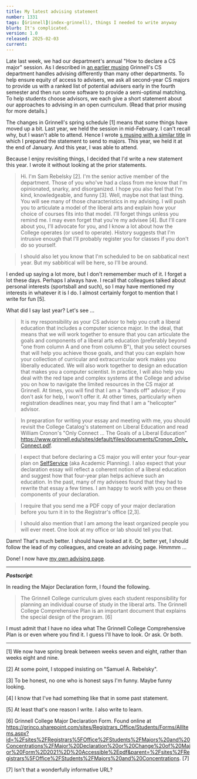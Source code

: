 ```yaml
---
title: My latest advising statement
number: 1331
tags: [Grinnell](index-grinnell), things I needed to write anyway
blurb: It's complicated.
version: 1.0
released: 2025-02-03
current: 
---
```

Late last week, we had our department's annual "How to declare a CS major" session. As I described in [an earlier musing](cs-major-declaration-2024-03-15)
Grinnell's CS department handles advising differently than many other departments. To help ensure equity of access to advisers, we ask all second-year CS majors to provide us with a ranked list of potential advisers early in the fourth semester and then run some software to provide a semi-optimal matching. To help students choose advisors, we each give a short statement about our approaches to advising in an open curriculum. (Read that prior musing for more details.)

The changes in Grinnell's spring schedule [1] means that some things have moved up a bit. Last year, we held the session in mid-February. I can't recall why, but I wasn't able to attend. Hence I wrote [s musing with a similar title](advising-statement-2024-02-24) in which I prepared the statement to send to majors.  This year, we held it at the end of January. And this year, I was able to attend.

Because I enjoy revisiting things, I decided that I'd write a new statement this year. I wrote it without looking at the prior statements.

> Hi. I'm Sam Rebelsky [2]. I'm the senior active member of the department. Those of you who've had a class from me know that I'm opinionated, snarky, and disorganized. I hope you also feel that I'm kind, knowledgeable, and funny [3]. Well, maybe not that last thing. You will see many of those characteristics in my advising. I will push you to articulate a model of the liberal arts and explain how your choice of courses fits into that model. I'll forget things unless you remind me. I may even forget that you're my advisee [4]. But I'll care about you, I'll advocate for you, and I know a lot about how the College operates (or used to operate). History suggests that I'm intrusive enough that I'll probably register you for classes if you don't do so yourself.

> I should also let you know that I'm scheduled to be on sabbatical next year. But my sabbitical will be here, so I'll be around.

I ended up saying a lot more, but I don't rememember much of it. I forget a lot these days. Perhaps I always have. I recall that colleagues talked about personal interests (sportsball and such), so I may have mentioned my interests in whatever it is I do. I almost certainly forgot to mention that I write for fun [5].

What did I say last year? Let's see ...
 
> It is my responsibility as your CS advisor to help you craft a liberal education that includes a computer science major. In the ideal, that means that we will work together to ensure that you can articulate the goals and components of a liberal arts education (preferably beyond "one from column A and one from column B"), that you select courses that will help you achieve those goals, and that you can explain how your collection of curricular and extracurricular work makes you liberally educated. We will also work together to design an education that makes you a computer scientist. In practice, I will also help you deal with the red tape and complex systems at the College and advise you on how to navigate the limited resources in the CS major at Grinnell. At times, you will find that I am a "hands off" advisor; if you don't ask for help, I won't offer it. At other times, particularly when registration deadlines near, you may find that I am a "helicopter" advisor.

> In preparation for writing your essay and meeting with me, you should revisit the College Catalog's statement on Liberal Education and read William Cronon's "Only Connect … The Goals of a Liberal Education" <https://www.grinnell.edu/sites/default/files/documents/Cronon_Only_Connect.pdf>.

> I expect that before declaring a CS major you will enter your four-year plan on [SelfService](https://colss-prod.ec.grinnell.edu/Student) (aka Academic Planning). I also expect that your declaration essay will reflect a coherent notion of a liberal education and suggest how that four-year plan helps achieve such an education. In the past, many of my advisees found that they had to rewrite that essay a few times. I am happy to work with you on these components of your declaration.

> I require that you send me a PDF copy of your major declaration before you turn it in to the Registrar's office [2,3].

> I should also mention that I am among the least organized people you will ever meet. One look at my office or lab should tell you that.

Damn! That's much better. I should have looked at it. Or, better yet, I should follow the lead of my colleagues, and create an advising page. Hmmmm ... 

Done! I now have [my own advising page](https://rebelsky.cs.grinnell.edu/advising).

---

**_Postscript_**: 

In reading the Major Declaration form, I found the following.

> The Grinnell College curriculum gives each student responsibility for planning an individual course of study in the liberal arts. The Grinnell College Comprehensive Plan is an important document that explains the special design of the program. [6]

I must admit that I have no idea what The Grinnell College Comprehensive Plan is or even where you find it. I guess I'll have to look. Or ask. Or both.

---

[1] We now have spring break between weeks seven and eight, rather than weeks eight and nine.

[2] At some point, I stopped insisting on "Samuel A. Rebelsky".

[3] To be honest, no one who is honest says I'm funny. Maybe funny looking.

[4] I know that I've had something like that in some past statement.

[5] At least that's one reason I write. I also write to learn.

[6] Grinnell College Major Declaration Form. Found online at <https://grinco.sharepoint.com/sites/Registrars_Office/Students/Forms/AllItems.aspx?id=%2Fsites%2FRegistrars%5FOffice%2FStudents%2FMajors%20and%20Concentrations%2FMajor%20Declaration%20or%20Change%20of%20Major%20Form%2D2021%2D%20Accessible%2Epdf&parent=%2Fsites%2FRegistrars%5FOffice%2FStudents%2FMajors%20and%20Concentrations>. [7]

[7] Isn't that a wonderfully informative URL?

